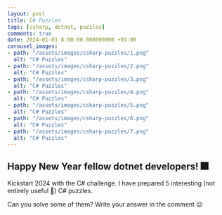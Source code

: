 ```yaml
---
layout: post
title: C# Puzzles
tags: [csharp, dotnet, puzzles]
comments: true
date: 2024-01-01 8:00:00.000000000 +01:00
carousel_images:
- path: "/assets/images/csharp-puzzles/1.png"
  alt: "C# Puzzles"
- path: "/assets/images/csharp-puzzles/2.png"
  alt: "C# Puzzles"
- path: "/assets/images/csharp-puzzles/3.png"
  alt: "C# Puzzles"
- path: "/assets/images/csharp-puzzles/4.png"
  alt: "C# Puzzles"
- path: "/assets/images/csharp-puzzles/5.png"
  alt: "C# Puzzles"
- path: "/assets/images/csharp-puzzles/6.png"
  alt: "C# Puzzles"
- path: "/assets/images/csharp-puzzles/7.png"
  alt: "C# Puzzles"  
---
```


## Happy New Year fellow dotnet developers! 🎆

Kickstart 2024 with the C# challenge. 
I have prepared 5 interesting (not entirely useful 🙂) C# puzzles.

Can you solve some of them? Write your answer in the comment 😉